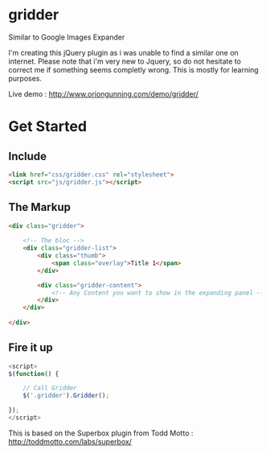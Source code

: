 gridder
=======

Similar to Google Images Expander 

I'm creating this jQuery plugin as i was unable to find a similar one on internet. Please note that i'm very new to Jquery, so 
do not hesitate to correct me if something seems completly wrong. This is mostly for learning purposes.

Live demo : http://www.oriongunning.com/demo/gridder/

# Get Started

## Include
```html
<link href="css/gridder.css" rel="stylesheet">
<script src="js/gridder.js"></script>
```

## The Markup
```html
<div class="gridder">
	
	<!-- The bloc -->
  	<div class="gridder-list">
		<div class="thumb">
			<span class="overlay">Title 1</span>
		</div>

		<div class="gridder-content">
			<!-- Any Content you want to show in the expanding panel -->
		</div>			
	</div>
	
</div>
```

## Fire it up
```javascript
<script>
$(function() {

	// Call Gridder
	$('.gridder').Gridder();

});
</script>
```

This is based on the Superbox plugin from Todd Motto : http://toddmotto.com/labs/superbox/
